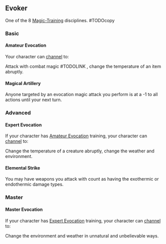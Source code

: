 ## Evoker
One of the 8 [Magic-Training](Magic-Training) disciplines.
#TODOcopy 

### Basic
#### Amateur Evocation
Your character can [channel](Skills#Channel%20(RES)) to:

Attack with combat magic #TODOLINK , change the temperature of an item abruptly.

#### Magical Artillery
Anyone targeted by an evocation magic attack you perform is at a -1 to all actions until your next turn.

### Advanced

#### Expert Evocation
If your character has [Amateur Evocation](#Amateur%20Evocation) training, your character can [channel](Skills#Channel%20(RES)) to:

Change the temperature of a creature abruptly, change the weather and environment.

#### Elemental Strike
You may have weapons you attack with count as having the exothermic or endothermic damage types.

### Master

#### Master Evocation
If your character has [Expert Evocation](#Expert%20Evocation) training, your character can [channel](Skills#Channel%20(RES)) to:

Change the environment and weather in unnatural and unbelievable ways.